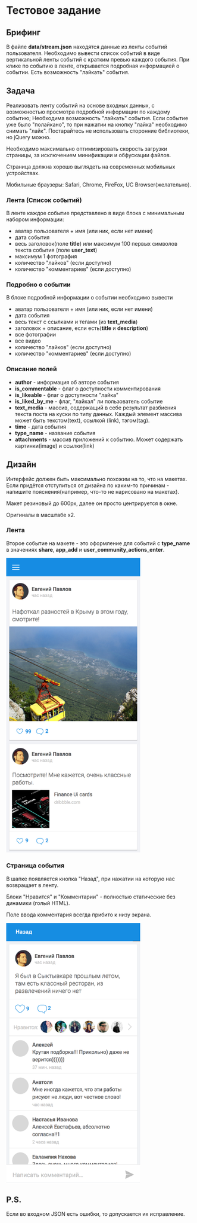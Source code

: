 # Тестовое задание

## Брифинг
В файле **data/stream.json** находятся данные из ленты событий пользователя.
Необходимо вывести список событий в виде вертикальной ленты событий с кратким превью каждого события.
При клике по событию в ленте, открывается подробная информацией о событии.
Есть возможность "лайкать" события.

## Задача
Реализовать ленту событий на основе входных данных, с возможностью просмотра подробной информации по каждому событию;
Необходима возможность "лайкать" события. Если событие уже было "полайкано", то при нажатии на кнопку "лайка" необходимо снимать "лайк".
Постарайтесь не использовать сторонние библиотеки, но jQuery можно.

Необходимо максимально оптимизировать скорость загрузки страницы, за исключением минификации и обфускации файлов.

Страница должна хорошо выглядеть на современных мобильных устройствах.

Мобильные браузеры: Safari, Chrome, FireFox, UC Browser(желательно). 

### Лента (Список событий)
В ленте каждое событие представлено в виде блока с минимальным набором информации:

- аватар пользователя + имя (или ник, если нет имени)
- дата события
- весь заголовок(поле **title**) или максимум 100 первых символов текста события (поле **user_text**)
- максимум 1 фотография
- количество "лайков" (если доступно)
- количество "комментариев" (если доступно)

### Подробно о событии
В блоке подробной информации о событии необходимо вывести

- аватар пользователя + имя (или ник, если нет имени)
- дата события
- весь текст с ссылками и тегами (из **text_media**)
- заголовок + описание, если есть(**title** и **description**)
- все фотографии
- все видео
- количество "лайков" (если доступно)
- количество "комментариев" (если доступно)

### Описание полей
- **author** - информация об авторе события
- **is_commentable** - флаг о доступности комментирования
- **is_likeable** - флаг о доступности "лайка"
- **is_liked_by_me** - флаг, "лайкал" ли пользователь событие
- **text_media** - массив, содержащий в себе результат разбиения текста поста на куски по типу данных. Каждый элемент массива может быть текстом(text), ссылкой (link), тэгом(tag).
- **time** - дата события
- **type_name** - название события
- **attachments** - массив приложений к событию. Может содержать картинки(image) и ссылки(link) 

## Дизайн

Интерфейс должен быть максимально похожим на то, что на макетах. Если придётся отступиться от дизайна по каким-то причинам - напишите пояснения(например, что-то не нарисовано на макетах).

Макет резиновый до 600px, далее он просто центрируется в окне.

Оригиналы в масштабе x2. 

### Лента

Второе событие на макете - это оформление для событий с **type_name** в значениях **share**, **app_add** и **user_community_actions_enter**.  

<img src="https://github.com/Belyash/mailru-test/raw/master/screens/feed.jpg?raw=true" alt="Лента событий" width="360"/>

### Страница события

В шапке появляется кнопка "Назад", при нажатии на которую нас возвращает в ленту.

Блоки "Нравится" и "Комментарии" - полностью статические без динамики (голый HTML). 

Поле ввода комментария всегда прибито к низу экрана.

<img src="https://github.com/Belyash/mailru-test/raw/master/screens/feed-post.png?raw=true" alt="Страница события" width="360"/>
 
 
 ## P.S.
 
 Если во входном JSON есть ошибки, то допускается их исправление.
